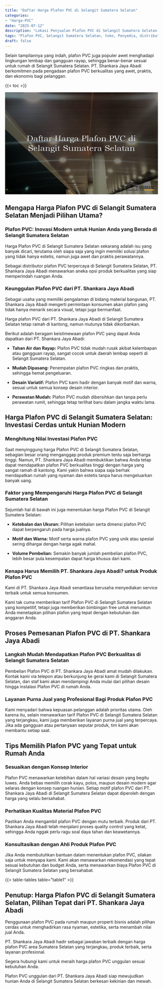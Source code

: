 ```yaml
---
title: "Daftar Harga Plafon PVC di Selangit Sumatera Selatan"
categories: 
- "Harga-PVC"
date: "2025-07-12"
description: "Lokasi Penjualan Plafon PVC di Selangit Sumatera Selatan bagi hunian, perkantoran, serta ritel. Panel terbaik, variasi motif, warna elegan, beserta servis pemasangan ditangani oleh teknisi berpengalaman serta jaminan resmi!|Layanan penyediaan Plafon PVC di Selangit Sumatera Selatan bagi keperluan hunian, kantor, maupun ritel, beserta produk unggulan dan pemasangan oleh tenaga ahli profesional dan garansi resmi.|Pilihan Plafon PVC di Selangit Sumatera Selatan yang andal untuk rumah, perkantoran, dan ritel, bersama panel berkualitas dan pemasangan ditangani oleh tenaga ahli profesional dan kepastian resmi.|Penyediaan Plafon PVC di Selangit Sumatera Selatan bagi tempat tinggal, kantor, serta ritel, beserta panel terbaik dan pemasangan dikerjakan oleh tenaga ahli berpengalaman, disertai beserta garansi resmi.}"
tags: "Plafon PVC, Selangit Sumatera Selatan, toko, Penyedia, distributor"
draft: false
---
```


Selain tampilannya yang indah, plafon PVC juga populer awet menghadapi lingkungan lembap dan gangguan rayap, sehingga benar-benar sesuai untuk rumah di Selangit Sumatera Selatan. PT. Shankara Jaya Abadi berkomitmen pada pengadaan plafon PVC berkualitas yang awet, praktis, dan ekonomis bagi pelanggan.

{{< toc >}}

![Daftar Harga Plafon PVC di Selangit Sumatera Selatan](/images/Harga-PVC/Daftar-Harga-Plafon-PVC-di-Selangit-Sumatera-Selatan.png)


## Mengapa Harga Plafon PVC di Selangit Sumatera Selatan Menjadi Pilihan Utama?

### Plafon PVC: Inovasi Modern untuk Hunian Anda yang Berada di Selangit Sumatera Selatan

Harga Plafon PVC di Selangit Sumatera Selatan sekarang adalah isu yang banyak dicari, terutama oleh siapa saja yang ingin memiliki solusi plafon yang tidak hanya estetis, namun juga awet dan praktis perawatannya.

Sebagai distributor plafon PVC terpercaya di Selangit Sumatera Selatan, PT. Shankara Jaya Abadi menawarkan aneka opsi produk berkualitas yang siap memperindah ruangan Anda.

### Keunggulan Plafon PVC dari PT. Shankara Jaya Abadi

Sebagai usaha yang memiliki pengalaman di bidang material bangunan, PT. Shankara Jaya Abadi mengerti permintaan konsumen akan plafon yang tidak hanya menarik secara visual, tetapi juga bermanfaat.

Harga plafon PVC dari PT. Shankara Jaya Abadi di Selangit Sumatera Selatan tetap ramah di kantong, namun mutunya tidak dikorbankan.

Berikut adalah beragam keistimewaan plafon PVC yang dapat Anda dapatkan dari PT. Shankara Jaya Abadi:

- **Tahan Air dan Rayap:** Plafon PVC tidak mudah rusak akibat kelembapan atau gangguan rayap, sangat cocok untuk daerah lembap seperti di Selangit Sumatera Selatan.

- **Mudah Dipasang:** Penempatan plafon PVC ringkas dan praktis, sehingga hemat pengeluaran.

- **Desain Variatif:** Plafon PVC kami hadir dengan banyak motif dan warna, sesuai untuk semua konsep desain interior.

- **Perawatan Mudah:** Plafon PVC mudah dibersihkan dan tanpa perlu perawatan rumit, sehingga tetap terlihat baru dalam jangka waktu lama.

## Harga Plafon PVC di Selangit Sumatera Selatan: Investasi Cerdas untuk Hunian Modern

### Menghitung Nilai Investasi Plafon PVC

Saat menyinggung harga Plafon PVC di Selangit Sumatera Selatan, sebagian besar orang menganggap produk premium tentu saja berharga tinggi. Namun, PT. Shankara Jaya Abadi membuktikan bahwa Anda tetap dapat mendapatkan plafon PVC berkualitas tinggi dengan harga yang sangat ramah di kantong. Kami yakin bahwa siapa saja berhak mendapatkan rumah yang nyaman dan estetis tanpa harus mengeluarkan banyak uang.

### Faktor yang Mempengaruhi Harga Plafon PVC di Selangit Sumatera Selatan

Sejumlah hal di bawah ini juga menentukan harga Plafon PVC di Selangit Sumatera Selatan:

- **Ketebalan dan Ukuran:** Pilihan ketebalan serta dimensi plafon PVC dapat berpengaruh pada harga jualnya.

- **Motif dan Warna:** Motif serta warna plafon PVC yang unik atau spesial sering dihargai dengan harga agak mahal.

- **Volume Pembelian:** Semakin banyak jumlah pembelian plafon PVC, lebih besar pula kesempatan dapat harga khusus dari kami.

### Kenapa Harus Memilih PT. Shankara Jaya Abadi? untuk Produk Plafon PVC

Kami di PT. Shankara Jaya Abadi senantiasa berusaha menyediakan service terbaik untuk semua konsumen.

Kami tak cuma memberikan tarif Plafon PVC di Selangit Sumatera Selatan yang kompetitif, tetapi juga memberikan bimbingan free untuk menuntun Anda menetapkan pilihan plafon yang tepat dengan kebutuhan dan anggaran Anda.

## Proses Pemesanan Plafon PVC di PT. Shankara Jaya Abadi

### Langkah Mudah Mendapatkan Plafon PVC Berkualitas di Selangit Sumatera Selatan

Pembelian Plafon PVC di PT. Shankara Jaya Abadi amat mudah dilakukan. Kontak kami via telepon atau berkunjung ke gerai kami di Selangit Sumatera Selatan, dan staf kami akan mendampingi Anda mulai dari pilihan desain hingga instalasi Plafon PVC di rumah Anda.

### Layanan Purna Jual yang Profesional Bagi Produk Plafon PVC

Kami menyadari bahwa kepuasan pelanggan adalah prioritas utama. Oleh karena itu, selain menawarkan tarif Plafon PVC di Selangit Sumatera Selatan yang terjangkau, kami juga memberikan layanan purna jual yang terpercaya. Jika ada gangguan atau pertanyaan seputar produk, tim kami akan membantu setiap saat.

## Tips Memilih Plafon PVC yang Tepat untuk Rumah Anda

### Sesuaikan dengan Konsep Interior

Plafon PVC menawarkan kelebihan dalam hal variasi desain yang begitu luwes. Anda bebas memilih corak kayu, polos, maupun desain modern agar selaras dengan konsep ruangan hunian. Setiap motif plafon PVC dari PT. Shankara Jaya Abadi di Selangit Sumatera Selatan dapat diperoleh dengan harga yang selalu bersahabat.

### Perhatikan Kualitas Material Plafon PVC

Pastikan Anda mengambil plafon PVC dengan mutu terbaik. Produk dari PT. Shankara Jaya Abadi telah menjalani proses quality control yang ketat, sehingga Anda nggak perlu ragu soal daya tahan dan keawetannya.

### Konsultasikan dengan Ahli Produk Plafon PVC

Jika Anda membutuhkan bantuan dalam menentukan plafon PVC, silakan saja untuk menyapa kami. Kami akan menawarkan rekomendasi yang tepat sesuai kebutuhan dan budget Anda, serta menawarkan biaya Plafon PVC di Selangit Sumatera Selatan yang bersahabat.

{{< table-tables table="table1" >}}

## Penutup: Harga Plafon PVC di Selangit Sumatera Selatan, Pilihan Tepat dari PT. Shankara Jaya Abadi

Penggunaan plafon PVC pada rumah maupun properti bisnis adalah pilihan cerdas untuk menghadirkan rasa nyaman, estetika, serta menambah nilai jual Anda.

PT. Shankara Jaya Abadi hadir sebagai jawaban terbaik dengan harga plafon PVC area Sumatera Selatan yang terjangkau, produk terbaik, serta layanan profesional.

Segera hubungi kami untuk meraih harga plafon PVC unggulan sesuai kebutuhan Anda.

Plafon PVC unggulan dari PT. Shankara Jaya Abadi siap mewujudkan hunian Anda di Selangit Sumatera Selatan berkesan kekinian dan mewah.